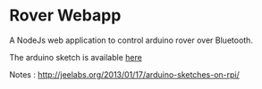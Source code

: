 Rover Webapp
============

A NodeJs web application to control arduino rover over Bluetooth.

The arduino sketch is available [here](https://github.com/interactive-object/robot-webapp/blob/master/sketch/robot_bluetooth/robot_bluetooth.ino)


Notes :
http://jeelabs.org/2013/01/17/arduino-sketches-on-rpi/